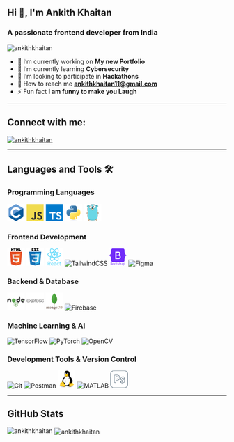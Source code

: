## Hi 👋, I'm Ankith Khaitan  
### A passionate frontend developer from India  

<p align="left"> <img src="https://komarev.com/ghpvc/?username=ankithkhaitan&label=Profile%20views&color=0e75b6&style=flat" alt="ankithkhaitan" /> </p>

- 🔧 I’m currently working on **My new Portfolio**  
- 🌱 I’m currently learning **Cybersecurity**  
- 👯 I’m looking to participate in **Hackathons**  
- 📧 How to reach me **ankithkhaitan11@gmail.com**  
- ⚡ Fun fact **I am funny to make you Laugh**  

---

## **Connect with me:**  
<a href="https://linkedin.com/in/ankith-khaitan-541509298" target="_blank"><img align="center" src="https://raw.githubusercontent.com/rahuldkjain/github-profile-readme-generator/master/src/images/icons/Social/linked-in-alt.svg" alt="ankithkhaitan" height="30" width="40" /></a>  

---

## **Languages and Tools** 🛠️  

### **Programming Languages**  
<p>
<img src="https://raw.githubusercontent.com/devicons/devicon/master/icons/c/c-original.svg" alt="C" width="40" height="40"/>
<img src="https://raw.githubusercontent.com/devicons/devicon/master/icons/javascript/javascript-original.svg" alt="JavaScript" width="40" height="40"/>
<img src="https://raw.githubusercontent.com/devicons/devicon/master/icons/typescript/typescript-original.svg" alt="TypeScript" width="40" height="40"/>
<img src="https://raw.githubusercontent.com/devicons/devicon/master/icons/python/python-original.svg" alt="Python" width="40" height="40"/>
<img src="https://raw.githubusercontent.com/devicons/devicon/master/icons/go/go-original.svg" alt="Go" width="40" height="40"/>
</p>

### **Frontend Development**  
<p>
<img src="https://raw.githubusercontent.com/devicons/devicon/master/icons/html5/html5-original-wordmark.svg" alt="HTML5" width="40" height="40"/>
<img src="https://raw.githubusercontent.com/devicons/devicon/master/icons/css3/css3-original-wordmark.svg" alt="CSS3" width="40" height="40"/>
<img src="https://raw.githubusercontent.com/devicons/devicon/master/icons/react/react-original-wordmark.svg" alt="React" width="40" height="40"/>
<img src="https://www.vectorlogo.zone/logos/tailwindcss/tailwindcss-icon.svg" alt="TailwindCSS" width="40" height="40"/>
<img src="https://raw.githubusercontent.com/devicons/devicon/master/icons/bootstrap/bootstrap-plain-wordmark.svg" alt="Bootstrap" width="40" height="40"/>
<img src="https://www.vectorlogo.zone/logos/figma/figma-icon.svg" alt="Figma" width="40" height="40"/>
</p>

### **Backend & Database**  
<p>
<img src="https://raw.githubusercontent.com/devicons/devicon/master/icons/nodejs/nodejs-original-wordmark.svg" alt="Node.js" width="40" height="40"/>
<img src="https://raw.githubusercontent.com/devicons/devicon/master/icons/express/express-original-wordmark.svg" alt="Express" width="40" height="40"/>
<img src="https://raw.githubusercontent.com/devicons/devicon/master/icons/mongodb/mongodb-original-wordmark.svg" alt="MongoDB" width="40" height="40"/>
<img src="https://www.vectorlogo.zone/logos/firebase/firebase-icon.svg" alt="Firebase" width="40" height="40"/>
</p>

### **Machine Learning & AI**  
<p>
<img src="https://www.vectorlogo.zone/logos/tensorflow/tensorflow-icon.svg" alt="TensorFlow" width="40" height="40"/>
<img src="https://www.vectorlogo.zone/logos/pytorch/pytorch-icon.svg" alt="PyTorch" width="40" height="40"/>
<img src="https://www.vectorlogo.zone/logos/opencv/opencv-icon.svg" alt="OpenCV" width="40" height="40"/>
</p>

### **Development Tools & Version Control**  
<p>
<img src="https://www.vectorlogo.zone/logos/git-scm/git-scm-icon.svg" alt="Git" width="40" height="40"/>
<img src="https://www.vectorlogo.zone/logos/getpostman/getpostman-icon.svg" alt="Postman" width="40" height="40"/>
<img src="https://raw.githubusercontent.com/devicons/devicon/master/icons/linux/linux-original.svg" alt="Linux" width="40" height="40"/>
<img src="https://upload.wikimedia.org/wikipedia/commons/2/21/Matlab_Logo.png" alt="MATLAB" width="40" height="40"/>
<img src="https://raw.githubusercontent.com/devicons/devicon/master/icons/photoshop/photoshop-line.svg" alt="Photoshop" width="40" height="40"/>
</p>

---

## **GitHub Stats**  
<p><img align="left" src="https://github-readme-stats.vercel.app/api/top-langs?username=ankithkhaitan&show_icons=true&locale=en&layout=compact" alt="ankithkhaitan" /></p>
<p>&nbsp;<img align="center" src="https://github-readme-stats.vercel.app/api?username=ankithkhaitan&show_icons=true&locale=en" alt="ankithkhaitan" /></p>
